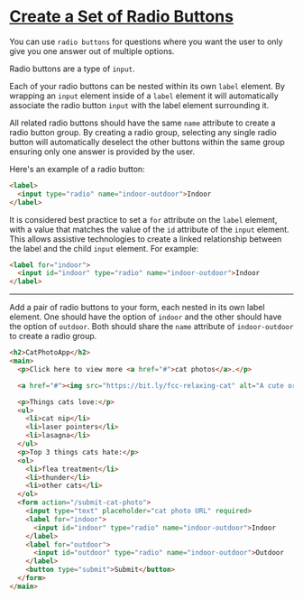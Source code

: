 # [Create a Set of Radio Buttons](https://learn.freecodecamp.org/responsive-web-design/basic-html-and-html5/create-a-set-of-radio-buttons)

You can use `radio buttons` for questions where you want the user to only give you one answer out of multiple options.

Radio buttons are a type of `input`.

Each of your radio buttons can be nested within its own `label` element. By wrapping an `input` element inside of a `label` element it will automatically associate the radio button `input` with the label element surrounding it.

All related radio buttons should have the same `name` attribute to create a radio button group. By creating a radio group, selecting any single radio button will automatically deselect the other buttons within the same group ensuring only one answer is provided by the user.

Here's an example of a radio button:

```html
<label>
  <input type="radio" name="indoor-outdoor">Indoor
</label>
```

It is considered best practice to set a `for` attribute on the `label` element, with a value that matches the value of the `id` attribute of the `input` element. This allows assistive technologies to create a linked relationship between the label and the child `input` element. For example:

```html
<label for="indoor">
  <input id="indoor" type="radio" name="indoor-outdoor">Indoor
</label>
```

---

Add a pair of radio buttons to your form, each nested in its own label element. One should have the option of `indoor` and the other should have the option of `outdoor`. Both should share the `name` attribute of `indoor-outdoor` to create a radio group.

```html
<h2>CatPhotoApp</h2>
<main>
  <p>Click here to view more <a href="#">cat photos</a>.</p>

  <a href="#"><img src="https://bit.ly/fcc-relaxing-cat" alt="A cute orange cat lying on its back."></a>

  <p>Things cats love:</p>
  <ul>
    <li>cat nip</li>
    <li>laser pointers</li>
    <li>lasagna</li>
  </ul>
  <p>Top 3 things cats hate:</p>
  <ol>
    <li>flea treatment</li>
    <li>thunder</li>
    <li>other cats</li>
  </ol>
  <form action="/submit-cat-photo">
    <input type="text" placeholder="cat photo URL" required>
    <label for="indoor">
      <input id="indoor" type="radio" name="indoor-outdoor">Indoor
    </label>
    <label for="outdoor">
      <input id="outdoor" type="radio" name="indoor-outdoor">Outdoor
    </label>
    <button type="submit">Submit</button>
  </form>
</main>
```
